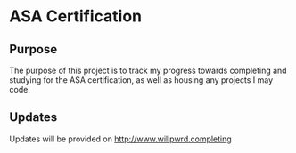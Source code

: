 # ASA Certification

## Purpose
The purpose of this project is to track my progress towards completing and studying for the ASA certification, as well as housing any projects I may code.

## Updates
Updates will be provided on http://www.willpwrd.completing
